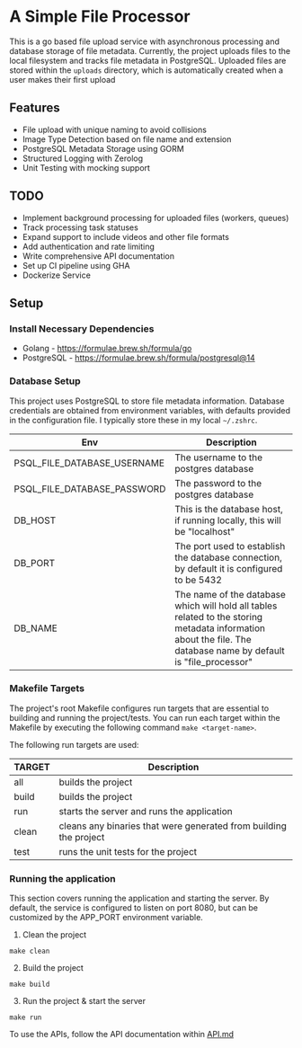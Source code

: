 # A Simple File Processor

This is a go based file upload service with asynchronous processing and database storage of file metadata. Currently, the project uploads files to the local filesystem and tracks file metadata in PostgreSQL. Uploaded files are stored within the `uploads` directory, which is automatically created when a user makes their first upload

## Features

- File upload with unique naming to avoid collisions
- Image Type Detection based on file name and extension
- PostgreSQL Metadata Storage using GORM
- Structured Logging with Zerolog
- Unit Testing with mocking support

## TODO

- Implement background processing for uploaded files (workers, queues)
- Track processing task statuses
- Expand support to include videos and other file formats
- Add authentication and rate limiting
- Write comprehensive API documentation
- Set up CI pipeline using GHA
- Dockerize Service

## Setup

### Install Necessary Dependencies

- Golang - https://formulae.brew.sh/formula/go
- PostgreSQL - https://formulae.brew.sh/formula/postgresql@14

### Database Setup

This project uses PostgreSQL to store file metadata information. Database credentials are obtained from environment variables, with defaults provided in the configuration file. I typically store these in my local `~/.zshrc`.


| Env  | Description |
| ------------- | ------------- |
| PSQL_FILE_DATABASE_USERNAME  | The username to the postgres database |
| PSQL_FILE_DATABASE_PASSWORD  | The password to the postgres database |
| DB_HOST | This is the database host, if running locally, this will be "localhost" |
| DB_PORT | The port used to establish the database connection, by default it is configured to be 5432 |
| DB_NAME | The name of the database which will hold all tables related to the storing metadata information about the file. The database name by default is "file_processor"

### Makefile Targets

The project's root Makefile configures run targets that are essential to building and running the project/tests. You can run each target within the Makefile by executing the following command `make <target-name>`.

The following run targets are used:

| TARGET | Description |
| -------- | ----------|
|all | builds the project |
build | builds the project |
run | starts the server and runs the application |
clean | cleans any binaries that were generated from building the project |
test | runs the unit tests for the project |

### Running the application

This section covers running the application and starting the server. By default, the service is configured to listen on port 8080, but can be customized by the APP_PORT environment variable.

1. Clean the project

```
make clean
```

2. Build the project

```
make build
```

3. Run the project & start the server

```
make run
```

To use the APIs, follow the API documentation within [API.md](/API.md)



